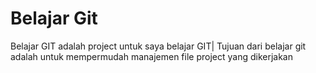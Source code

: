 # Belajar Git
Belajar GIT adalah project untuk saya belajar GIT|
Tujuan dari belajar git adalah untuk mempermudah manajemen file project yang
dikerjakan
